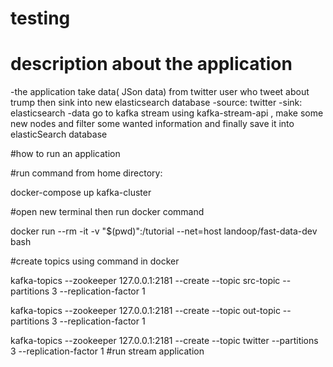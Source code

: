 # testing
# description about the application
-the application take data( JSon data) from twitter user who tweet about trump then sink into new elasticsearch database
-source: twitter
-sink: elasticsearch
-data go to kafka stream using kafka-stream-api ,  make some new nodes and filter some wanted information and finally 
save it into elasticSearch database
 
#how to run an application 

#run command from home directory:

docker-compose up kafka-cluster

#open new terminal then run docker command

docker run --rm -it -v "$(pwd)":/tutorial --net=host landoop/fast-data-dev bash

#create topics using command in docker

kafka-topics --zookeeper 127.0.0.1:2181 --create --topic src-topic --partitions 3 --replication-factor 1

kafka-topics --zookeeper 127.0.0.1:2181 --create --topic out-topic --partitions 3 --replication-factor 1

kafka-topics --zookeeper 127.0.0.1:2181 --create --topic twitter --partitions 3 --replication-factor 1
#run stream application

